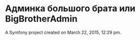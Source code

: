 Админка большого брата или BigBrotherAdmin
===============

A Symfony project created on March 22, 2015, 12:29 pm.
